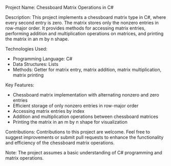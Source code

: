 Project Name: Chessboard Matrix Operations in C#

Description:
This project implements a chessboard matrix type in C#, where every second entry is zero. The matrix stores only the nonzero entries in row-major order. It provides methods for accessing matrix entries, performing addition and multiplication operations on matrices, and printing the matrix in an m by n shape.

Technologies Used:
- Programming Language: C#
- Data Structures: Lists
- Methods: Getter for matrix entry, matrix addition, matrix multiplication, matrix printing

Key Features:
- Chessboard matrix implementation with alternating nonzero and zero entries
- Efficient storage of only nonzero entries in row-major order
- Accessing matrix entries by index
- Addition and multiplication operations between chessboard matrices
- Printing the matrix in an m by n shape for visualization

Contributions:
Contributions to this project are welcome. Feel free to suggest improvements or submit pull requests to enhance the functionality and efficiency of the chessboard matrix operations.

Note: The project assumes a basic understanding of C# programming and matrix operations.
